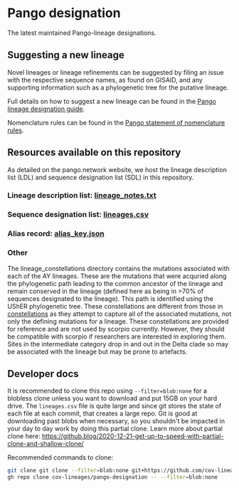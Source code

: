# Pango designation

The latest maintained Pango-lineage designations.

## Suggesting a new lineage
Novel lineages or lineage refinements can be suggested by filing an issue with the respective sequence names, as found on GISAID, and any supporting information such as a phylogenetic tree for the putative lineage. 

Full details on how to suggest a new lineage can be found in the [Pango lineage designation guide](https://www.pango.network/how-does-the-system-work/how-to-suggest-a-new-lineage/).

Nomenclature rules can be found in the [Pango statement of nomenclature rules](https://www.pango.network/the-pango-nomenclature-system/statement-of-nomenclature-rules/).

## Resources available on this repository

As detailed on the pango.network website, we host the lineage description list (LDL) and sequence designation list (SDL) in this repository. 
### Lineage description list: [lineage_notes.txt](https://github.com/cov-lineages/pango-designation/blob/master/lineage_notes.txt)
### Sequence designation list: [lineages.csv](https://github.com/cov-lineages/pango-designation/blob/master/lineages.csv)
### Alias record: [alias_key.json](https://github.com/cov-lineages/pango-designation/blob/master/pango_designation/alias_key.json)

### Other
The lineage_constellations directory contains the mutations associated with each of the AY lineages. These are the mutations that were acquried along the phylogenetic path leading to the common ancestor of the lineage and remain conserved in the lineage (defined here as being in >70% of sequences designated to the lineage). This path is identified using the UShER phylogenetic tree. These constellations are different from those in [constellations](https://github.com/cov-lineages/constellations) as they attempt to capture all of the associated mutations, not only the defining mutations for a lineage. These constellations are provided for reference and are not used by scorpio currently. However, they should be compatible with scorpio if researchers are interested in exploring them. Sites in the intermediate category drop in and out in the Delta clade so may be associated with the lineage but may be prone to artefacts.

## Developer docs

It is recommended to clone this repo using `--filter=blob:none` for a blobless clone unless you want to download and put 15GB on your hard drive. The `lineages.csv` file is quite large and since git stores the state of each file at each commit, that creates a large repo. Git is good at downloading past blobs when necessary, so you shouldn't be impacted in your day to day work by doing this partial clone. Learn more about partial clone here: https://github.blog/2020-12-21-get-up-to-speed-with-partial-clone-and-shallow-clone/

Recommended commands to clone:

```bash
git clone git clone --filter=blob:none git+https://github.com/cov-lineages/pango-designation.git
gh repo clone cov-lineages/pango-designation -- --filter=blob:none
```
